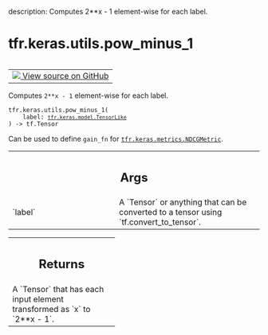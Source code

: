 description: Computes 2**x - 1 element-wise for each label.

<div itemscope itemtype="http://developers.google.com/ReferenceObject">
<meta itemprop="name" content="tfr.keras.utils.pow_minus_1" />
<meta itemprop="path" content="Stable" />
</div>

# tfr.keras.utils.pow_minus_1

<!-- Insert buttons and diff -->

<table class="tfo-notebook-buttons tfo-api nocontent" align="left">
<td>
  <a target="_blank" href="https://github.com/tensorflow/ranking/tree/master/tensorflow_ranking/python/keras/utils.py#L64-L77">
    <img src="https://www.tensorflow.org/images/GitHub-Mark-32px.png" />
    View source on GitHub
  </a>
</td>
</table>

Computes `2**x - 1` element-wise for each label.

<pre class="devsite-click-to-copy prettyprint lang-py tfo-signature-link">
<code>tfr.keras.utils.pow_minus_1(
    label: <a href="../../../tfr/keras/model/TensorLike.md"><code>tfr.keras.model.TensorLike</code></a>
) -> tf.Tensor
</code></pre>

<!-- Placeholder for "Used in" -->

Can be used to define `gain_fn` for
<a href="../../../tfr/keras/metrics/NDCGMetric.md"><code>tfr.keras.metrics.NDCGMetric</code></a>.

<!-- Tabular view -->
 <table class="responsive fixed orange">
<colgroup><col width="214px"><col></colgroup>
<tr><th colspan="2"><h2 class="add-link">Args</h2></th></tr>

<tr>
<td>
`label`<a id="label"></a>
</td>
<td>
A `Tensor` or anything that can be converted to a tensor using
`tf.convert_to_tensor`.
</td>
</tr>
</table>

<!-- Tabular view -->
 <table class="responsive fixed orange">
<colgroup><col width="214px"><col></colgroup>
<tr><th colspan="2"><h2 class="add-link">Returns</h2></th></tr>
<tr class="alt">
<td colspan="2">
A `Tensor` that has each input element transformed as `x` to `2**x - 1`.
</td>
</tr>

</table>
